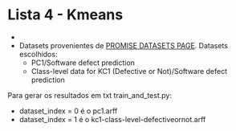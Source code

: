 # Lista 4 - Kmeans
* 
* Datasets provenientes de [PROMISE DATASETS PAGE](http://promise.site.uottawa.ca/SERepository/datasets-page.html). Datasets escolhidos:
    * PC1/Software defect prediction
    * Class-level data for KC1 (Defective or Not)/Software defect prediction

Para gerar os resultados em txt train_and_test.py:
* dataset_index = 0 é o pc1.arff
* dataset_index = 1 é o kc1-class-level-defectiveornot.arff